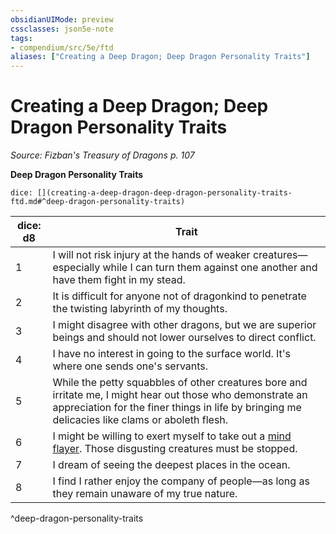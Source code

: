 ```yaml
---
obsidianUIMode: preview
cssclasses: json5e-note
tags:
- compendium/src/5e/ftd
aliases: ["Creating a Deep Dragon; Deep Dragon Personality Traits"]
---
```

# Creating a Deep Dragon; Deep Dragon Personality Traits
*Source: Fizban's Treasury of Dragons p. 107* 

**Deep Dragon Personality Traits**

`dice: [](creating-a-deep-dragon-deep-dragon-personality-traits-ftd.md#^deep-dragon-personality-traits)`

| dice: d8 | Trait |
|----------|-------|
| 1 | I will not risk injury at the hands of weaker creatures—especially while I can turn them against one another and have them fight in my stead. |
| 2 | It is difficult for anyone not of dragonkind to penetrate the twisting labyrinth of my thoughts. |
| 3 | I might disagree with other dragons, but we are superior beings and should not lower ourselves to direct conflict. |
| 4 | I have no interest in going to the surface world. It's where one sends one's servants. |
| 5 | While the petty squabbles of other creatures bore and irritate me, I might hear out those who demonstrate an appreciation for the finer things in life by bringing me delicacies like clams or aboleth flesh. |
| 6 | I might be willing to exert myself to take out a [mind flayer](compendium/bestiary/aberration/mind-flayer.md). Those disgusting creatures must be stopped. |
| 7 | I dream of seeing the deepest places in the ocean. |
| 8 | I find I rather enjoy the company of people—as long as they remain unaware of my true nature. |
^deep-dragon-personality-traits